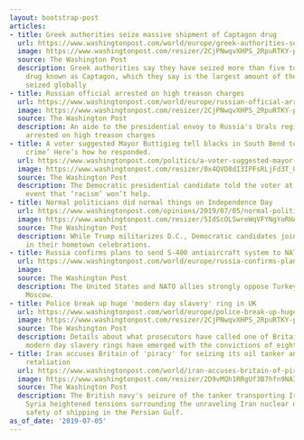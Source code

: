 ```yaml
---
layout: bootstrap-post
articles:
- title: Greek authorities seize massive shipment of Captagon drug
  url: https://www.washingtonpost.com/world/europe/greek-authorities-seize-massive-shipment-of-captagon-drug/2019/07/05/a0d67066-9f27-11e9-83e3-45fded8e8d2e_story.html
  image: https://www.washingtonpost.com/resizer/2CjPNwqvXHPS_2RpuRTKY-p3eVo=/1484x0/www.washingtonpost.com/pb/resources/img/twp-social-share.png
  source: The Washington Post
  description: Greek authorities say they have seized more than five tons of the synthetic
    drug known as Captagon, which they say is the largest amount of the drug ever
    seized globally
- title: Russian official arrested on high treason charges
  url: https://www.washingtonpost.com/world/europe/russian-official-arrested-on-high-treason-charges/2019/07/05/1380ebca-9f26-11e9-83e3-45fded8e8d2e_story.html
  image: https://www.washingtonpost.com/resizer/2CjPNwqvXHPS_2RpuRTKY-p3eVo=/1484x0/www.washingtonpost.com/pb/resources/img/twp-social-share.png
  source: The Washington Post
  description: An aide to the presidential envoy to Russia's Urals region has been
    arrested on high treason charges
- title: A voter suggested Mayor Buttigieg tell blacks in South Bend to ‘stop committing
    crime’ Here’s how he responded.
  url: https://www.washingtonpost.com/politics/a-voter-suggested-mayor-buttigieg-tell-blacks-in-south-bend-to-stop-committing-crime-heres-how-he-responded/2019/07/05/f5db737e-9f1b-11e9-9ed4-c9089972ad5a_story.html
  image: https://www.washingtonpost.com/resizer/0x4QVD8dI3IPFsRLjFd3T_07sNE=/1484x0/arc-anglerfish-washpost-prod-washpost.s3.amazonaws.com/public/LTF35HU7EII6THWUZEEJS4VNLI.jpg
  source: The Washington Post
  description: The Democratic presidential candidate told the voter at an Iowa campaign
    event that ‘racism’ won’t help.
- title: Normal politicians did normal things on Independence Day
  url: https://www.washingtonpost.com/opinions/2019/07/05/normal-politicians-did-normal-things-independence-day/
  image: https://www.washingtonpost.com/resizer/5IdScOLSwreWqVFYNgYoRHA4O4c=/1484x0/arc-anglerfish-washpost-prod-washpost.s3.amazonaws.com/public/HSXV5KE6UYI6TA7DIX663DUNFY.jpg
  source: The Washington Post
  description: While Trump militarizes D.C., Democratic candidates joined other Americans
    in their hometown celebrations.
- title: Russia confirms plans to send S-400 antiaircraft system to NATO-member Turkey
  url: https://www.washingtonpost.com/world/europe/russia-confirms-plans-to-send-s-400-antiaircraft-system-to-nato-member-turkey/2019/07/05/1f89ec0a-9f1c-11e9-83e3-45fded8e8d2e_story.html
  image: 
  source: The Washington Post
  description: The United States and NATO allies strongly oppose Turkey's deal with
    Moscow.
- title: Police break up huge 'modern day slavery' ring in UK
  url: https://www.washingtonpost.com/world/europe/police-break-up-huge-modern-day-slavery-ring-in-uk/2019/07/05/bf7c747a-9f22-11e9-83e3-45fded8e8d2e_story.html
  image: https://www.washingtonpost.com/resizer/2CjPNwqvXHPS_2RpuRTKY-p3eVo=/1484x0/www.washingtonpost.com/pb/resources/img/twp-social-share.png
  source: The Washington Post
  description: Details about what prosecutors have called one of Britain's largest-ever
    modern day slavery rings have emerged with the convictions of eight people
- title: Iran accuses Britain of 'piracy' for seizing its oil tanker and warns of
    retaliation
  url: https://www.washingtonpost.com/world/iran-accuses-britain-of-piracy-for-seizing-its-oil-tanker-and-warns-of-retaliation/2019/07/05/cd108c8e-9f13-11e9-9ed4-c9089972ad5a_story.html
  image: https://www.washingtonpost.com/resizer/2D9vMQh1RRgUf3B7hfn9NA31Ygg=/1484x0/arc-anglerfish-washpost-prod-washpost.s3.amazonaws.com/public/3XIQWEE6RUI6THWUZEEJS4VNLI.jpg
  source: The Washington Post
  description: The British navy's seizure of the tanker transporting Iranian oil to
    Syria heightened tensions surrounding the unraveling Iran nuclear deal and the
    safety of shipping in the Persian Gulf.
as_of_date: '2019-07-05'
---
```


